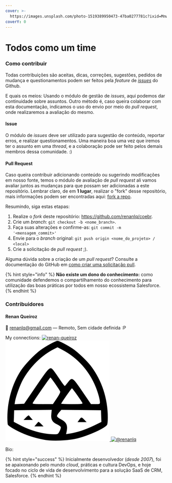 ```yaml
---
cover: >-
  https://images.unsplash.com/photo-1519389950473-47ba0277781c?ixid=MnwxMjA3fDB8MHxwaG90by1wYWdlfHx8fGVufDB8fHx8&ixlib=rb-1.2.1&auto=format&fit=crop&w=2970&q=80
coverY: 0
---
```


# Todos como um time

### Como contribuir

Todas contribuições são aceitas, dicas, correções, sugestões, pedidos de mudança e questionamentos podem ser feitos pela _feature_ de [_issues_](https://github.com/renanlq/salesforce/issues) do Github.

E quais os meios: Usando o módulo de gestão de _issues_, aqui podemos dar continuidade sobre assuntos. Outro método é, caso queira colaborar com esta documentação, indicamos o uso do envio por meio do _pull request_, onde realizaremos a avaliação do mesmo.

#### Issue

O módulo de _issues_ deve ser utilizado para sugestão de conteúdo, reportar erros, e realizar questionamentos. Uma maneira boa uma vez que iremos ter o assunto em uma _thread_, e a colaboração pode ser feito pelos demais membros dessa comunidade. :)

#### Pull Request

Caso queira contribuir adicionando conteúdo ou sugerindo modificações em nosso fonte, temos o módulo de avaliação de _pull request_ ali vamos avaliar juntos as mudanças para que possam ser adicionadas a este repositório. Lembrar claro, de em **1 lugar**, realizar o "fork" desse repositório, mais informações podem ser encontradas aqui: [fork a repo](https://docs.github.com/en/get-started/quickstart/fork-a-repo).

Resumindo, siga estas etapas:

1. Realize o _fork_ deste repositório: https://github.com/renanlq/coebr.
2. Crie um _branch_: `git checkout -b <nome_branch>`.
3. Faça suas alterações e confirme-as: `git commit -m '<mensagem_commit>'`
4. Envie para o _branch_ original: `git push origin <nome_do_projeto> / <local>`
5. Crie a solicitação de _pull request_ ;).

Alguma dúvida sobre a criação de um _pull request_? Consulte a documentação do GitHub em [como criar uma solicitação pull](https://help.github.com/en/github/collaborating-with-issues-and-pull-requests/creating-a-pull-request).

{% hint style="info" %}
**Não existe um dono do conhecimento:** como comunidade defendemos o compartilhamento do conhecimento para utilização das boas práticas por todos em nosso ecossistema Salesforce.
{% endhint %}

### Contribuidores

#### Renan Queiroz

👋 renanlq@gmail.com — Remoto, Sem cidade definida :P&#x20;

My connections: [![renan-queiroz](https://camo.githubusercontent.com/28bbd2596707954793abeff9eb24d343c1c78b7bf184b90294b4b190c6097a65/68747470733a2f2f63646e2e6a7364656c6976722e6e65742f6e706d2f73696d706c652d69636f6e7340332e302e312f69636f6e732f6c696e6b6564696e2e737667)  ](https://linkedin.com/in/renanlq)[![renanlq](https://github.com/alanJaouen/alanJaouen/raw/master/img/trailhead.svg)   ](https://trailblazer.me/id/renanlq)[![@renanlq](https://camo.githubusercontent.com/62e64e26e4fb4cf9f89649ea65f9b936094bc39d99770a9165911c925ddc2e20/68747470733a2f2f63646e2e6a7364656c6976722e6e65742f6e706d2f73696d706c652d69636f6e7340332e302e312f69636f6e732f6d656469756d2e737667)](https://medium.com/@renanlq)

Bio:

{% hint style="success" %}
Inicialmente desenvolvedor (_desde 2007_), foi se apaixonando pelo mundo _cloud_, práticas e cultura DevOps, e hoje focado no ciclo de vida de desenvolvimento para a solução SaaS de CRM, Salesforce.
{% endhint %}
